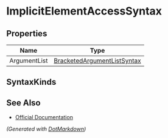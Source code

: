 # ImplicitElementAccessSyntax

## Properties

| Name         | Type                                                          |
| ------------ | ------------------------------------------------------------- |
| ArgumentList | [BracketedArgumentListSyntax](BracketedArgumentListSyntax.md) |

## SyntaxKinds

## See Also

* [Official Documentation](https://docs.microsoft.com/en-us/dotnet/api/microsoft.codeanalysis.csharp.syntax.implicitelementaccesssyntax)


*\(Generated with [DotMarkdown](http://github.com/JosefPihrt/DotMarkdown)\)*
